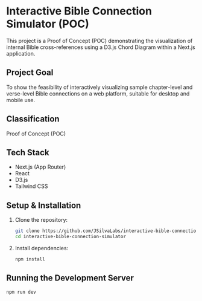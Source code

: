 # Interactive Bible Connection Simulator (POC)

This project is a Proof of Concept (POC) demonstrating the visualization of internal Bible cross-references using a D3.js Chord Diagram within a Next.js application.

## Project Goal

To show the feasibility of interactively visualizing sample chapter-level and verse-level Bible connections on a web platform, suitable for desktop and mobile use.

## Classification

Proof of Concept (POC)

## Tech Stack

*   Next.js (App Router)
*   React
*   D3.js
*   Tailwind CSS

## Setup & Installation

1.  Clone the repository:
    ```bash
    git clone https://github.com/JSilvaLabs/interactive-bible-connection-simulator.git # Replace with your actual repo URL
    cd interactive-bible-connection-simulator
    ```
2.  Install dependencies:
    ```bash
    npm install
    ```

## Running the Development Server

```bash
npm run dev